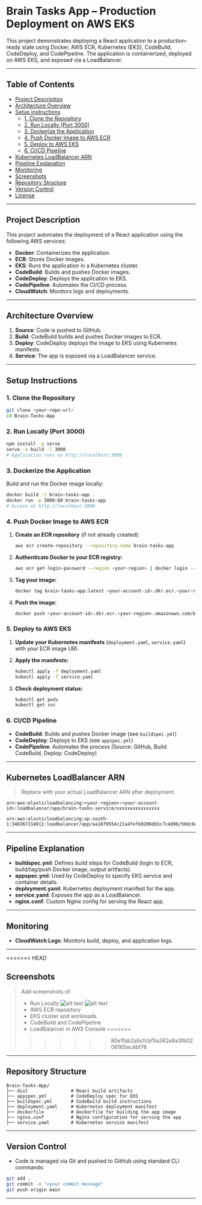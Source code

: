 # Brain Tasks App – Production Deployment on AWS EKS

This project demonstrates deploying a React application to a production-ready state using Docker, AWS ECR, Kubernetes (EKS), CodeBuild, CodeDeploy, and CodePipeline. The application is containerized, deployed on AWS EKS, and exposed via a LoadBalancer.

---

## Table of Contents

- [Project Description](#project-description)
- [Architecture Overview](#architecture-overview)
- [Setup Instructions](#setup-instructions)
  - [1. Clone the Repository](#1-clone-the-repository)
  - [2. Run Locally (Port 3000)](#2-run-locally-port-3000)
  - [3. Dockerize the Application](#3-dockerize-the-application)
  - [4. Push Docker Image to AWS ECR](#4-push-docker-image-to-aws-ecr)
  - [5. Deploy to AWS EKS](#5-deploy-to-aws-eks)
  - [6. CI/CD Pipeline](#6-cicd-pipeline)
- [Kubernetes LoadBalancer ARN](#kubernetes-loadbalancer-arn)
- [Pipeline Explanation](#pipeline-explanation)
- [Monitoring](#monitoring)
- [Screenshots](#screenshots)
- [Repository Structure](#repository-structure)
- [Version Control](#version-control)
- [License](#license)

---

## Project Description

This project automates the deployment of a React application using the following AWS services:

- **Docker**: Containerizes the application.
- **ECR**: Stores Docker images.
- **EKS**: Runs the application in a Kubernetes cluster.
- **CodeBuild**: Builds and pushes Docker images.
- **CodeDeploy**: Deploys the application to EKS.
- **CodePipeline**: Automates the CI/CD process.
- **CloudWatch**: Monitors logs and deployments.

---

## Architecture Overview

1. **Source**: Code is pushed to GitHub.
2. **Build**: CodeBuild builds and pushes Docker images to ECR.
3. **Deploy**: CodeDeploy deploys the image to EKS using Kubernetes manifests.
4. **Service**: The app is exposed via a LoadBalancer service.

---

## Setup Instructions

### 1. Clone the Repository

```sh
git clone <your-repo-url>
cd Brain-Tasks-App
```

### 2. Run Locally (Port 3000)

```sh
npm install -g serve
serve -s build -l 3000
# Application runs on http://localhost:3000
```

### 3. Dockerize the Application

Build and run the Docker image locally:

```sh
docker build -t brain-tasks-app .
docker run -p 3000:80 brain-tasks-app
# Access at http://localhost:3000
```

### 4. Push Docker Image to AWS ECR

1. **Create an ECR repository** (if not already created):

   ```sh
   aws ecr create-repository --repository-name brain-tasks-app
   ```

2. **Authenticate Docker to your ECR registry:**

   ```sh
   aws ecr get-login-password --region <your-region> | docker login --username AWS --password-stdin <your-account-id>.dkr.ecr.<your-region>.amazonaws.com
   ```

3. **Tag your image:**

   ```sh
   docker tag brain-tasks-app:latest <your-account-id>.dkr.ecr.<your-region>.amazonaws.com/brain-tasks-app:latest
   ```

4. **Push the image:**

   ```sh
   docker push <your-account-id>.dkr.ecr.<your-region>.amazonaws.com/brain-tasks-app:latest
   ```

### 5. Deploy to AWS EKS

1. **Update your Kubernetes manifests** (`deployment.yaml`, `service.yaml`) with your ECR image URI.
2. **Apply the manifests:**

   ```sh
   kubectl apply -f deployment.yaml
   kubectl apply -f service.yaml
   ```

3. **Check deployment status:**

   ```sh
   kubectl get pods
   kubectl get svc
   ```

### 6. CI/CD Pipeline

- **CodeBuild**: Builds and pushes Docker image (see `buildspec.yml`)
- **CodeDeploy**: Deploys to EKS (see `appspec.yml`)
- **CodePipeline**: Automates the process (Source: GitHub, Build: CodeBuild, Deploy: CodeDeploy)

---

## Kubernetes LoadBalancer ARN

> Replace with your actual LoadBalancer ARN after deployment.

```
arn:aws:elasticloadbalancing:<your-region>:<your-account-id>:loadbalancer/app/brain-tasks-service/xxxxxxxxxxxxxxxx

arn:aws:elasticloadbalancing:ap-south-1:346367214911:loadbalancer/app/aa18f9554c21a4fefb0206db5c7c4d96/50dc6a7f2c0c9188

```

---

## Pipeline Explanation

- **buildspec.yml**: Defines build steps for CodeBuild (login to ECR, build/tag/push Docker image, output artifacts).
- **appspec.yml**: Used by CodeDeploy to specify EKS service and container details.
- **deployment.yaml**: Kubernetes deployment manifest for the app.
- **service.yaml**: Exposes the app as a LoadBalancer.
- **nginx.conf**: Custom Nginx config for serving the React app.

---

## Monitoring

- **CloudWatch Logs**: Monitors build, deploy, and application logs.

---

<<<<<<< HEAD
## Screenshots

> Add screenshots of:
> - Run Locally
![alt text](01.png)
![alt text](02.png)
> - AWS ECR repository
> - EKS cluster and workloads
> - CodeBuild and CodePipeline
> - LoadBalancer in AWS Console
=======
>>>>>>> 80e1fab2a5cfcbf5a362e8a3fb0206165ac4bf76

---

## Repository Structure

```
Brain-Tasks-App/
├── dist                # React build artifacts
├── appspec.yml         # CodeDeploy spec for EKS
├── buildspec.yml       # CodeBuild build instructions
├── deployment.yaml     # Kubernetes deployment manifest
├── dockerfile          # Dockerfile for building the app image
├── nginx.conf          # Nginx configuration for serving the app
├── service.yaml        # Kubernetes service manifest
```

---

## Version Control

- Code is managed via Git and pushed to GitHub using standard CLI commands:

```sh
git add .
git commit -m "<your commit message"
git push origin main
```

---

